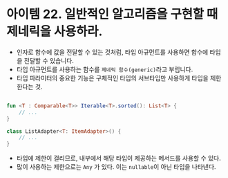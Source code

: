 # 아이템 22. 일반적인 알고리즘을 구현할 때 제네릭을 사용하라.

- 인자로 함수에 값을 전달할 수 있는 것처럼, 타입 아규먼트를 사용하면 함수에 타입을 전달할 수 있습니다. 
- 타입 아규먼트를 사용하는 함수를 `제네릭 함수(generic)`라고 부립니다. 
- 타입 파라미터의 중요한 기능은 구체적인 타입의 서브타입만 사용하게 타입을 제한한다는 것.


```kotlin

fun <T : Comparable<T>> Iterable<T>.sorted(): List<T> {
    // ...
}

class ListAdapter<T: ItemAdapter>() {
    // ...    
}

```


- 타입에 제한이 걸리므로, 내부에서 해당 타입이 제공하는 메서드를 사용할 수 있다.
- 많이 사용하는 제한으로는 `Any` 가 있다. 이는 `nullable`이 아닌 타입을 나타낸다.





